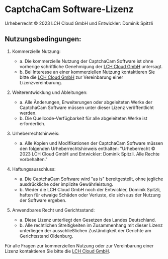 # CaptchaCam Software-Lizenz

Urheberrecht &copy; 2023 LCH Cloud GmbH und Entwickler: Dominik Spitzli

## Nutzungsbedingungen:

1. Kommerzielle Nutzung:
   - a. Die kommerzielle Nutzung der CaptchaCam Software ist ohne vorherige schriftliche Genehmigung der [LCH Cloud GmbH](https://lchcloud.de) untersagt.
   - b. Bei Interesse an einer kommerziellen Nutzung kontaktieren Sie bitte die [LCH Cloud GmbH](https://lchcloud.de) zur Vereinbarung einer Lizenzvereinbarung.

2. Weiterentwicklung und Ableitungen:
   - a. Alle Änderungen, Erweiterungen oder abgeleiteten Werke der CaptchaCam Software müssen unter dieser Lizenz veröffentlicht werden.
   - b. Die Quellcode-Verfügbarkeit für alle abgeleiteten Werke ist erforderlich.

3. Urheberrechtshinweis:
   - a. Alle Kopien und Modifikationen der CaptchaCam Software müssen den folgenden Urheberrechtshinweis enthalten: "Urheberrecht &copy; 2023 LCH Cloud GmbH und Entwickler: Dominik Spitzli. Alle Rechte vorbehalten."

4. Haftungsausschluss:
   - a. Die CaptchaCam Software wird "as is" bereitgestellt, ohne jegliche ausdrückliche oder implizite Gewährleistung.
   - b. Weder die LCH Cloud GmbH noch der Entwickler, Dominik Spitzli, haften für etwaige Schäden oder Verluste, die sich aus der Nutzung der Software ergeben.

5. Anwendbares Recht und Gerichtsstand:
   - a. Diese Lizenz unterliegt den Gesetzen des Landes Deutschland.
   - b. Alle rechtlichen Streitigkeiten im Zusammenhang mit dieser Lizenz unterliegen der ausschließlichen Zuständigkeit der Gerichte am Gerichtsstand Oldenburg.

Für alle Fragen zur kommerziellen Nutzung oder zur Vereinbarung einer Lizenz kontaktieren Sie bitte die [LCH Cloud GmbH](https://lchcloud.de).
